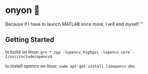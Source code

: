 # onyon :onion:

Because if I have to launch MATLAB once more, I will end myself ™ 

## Getting Started
to build on linux: ```g++ *.cpp -lopencv_highgui -lopencv_core -I/usr/include/opencv4```

to install opencv on linux: ```sudo apt-get install libopencv-dev```
